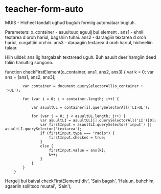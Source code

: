 # teacher-form-auto
MUIS - Hicheel tandalt ughud bugluh formiig automataar bugluh.

Parameters:
o_container - asuultuud aguulj bui element .
ans1 - ehnii textarea d oroh hariul, bagshiin tuhai.
ans2 - daraagiin  textarea d oroh hariul, curgaltiin orchin.
ans3 - daraagiin  textarea d oroh hariul, hicheeliin talaar.

Hiih uildel:
ans iig hargalzah textaread uguh.
Buh asuult deer hamgiin deed taliin hariultiig songono.

function checkFirstElement(o_container, ans1, ans2, ans3) {
			var k = 0;
			var ans = [ans1, ans2, ans3];

			var container = document.querySelectorAll(o_container + '>UL');

			for (var i = 0; i < container.length; i++) {

				var asuultUL = container[i].querySelectorAll('LI>UL');

				for (var j = 0; j < asuultUL.length; j++) {
					var asuultLI = asuultUL[j].querySelectorAll('LI')[0];
					var firstInput = asuultLI.querySelector('input') || asuultLI.querySelector('textarea');
					if (firstInput.type === "radio") {
						firstInput.checked = true;
					}
					else {
						firstInput.value = ans[k];
						k++;
					}
				}
			}
		}

Hergelj bui baival
checkFirstElement('div', 'Sain bagsh', 'Haluun, buhchim, agaariin soliltsoo muutai', 'Sain');
